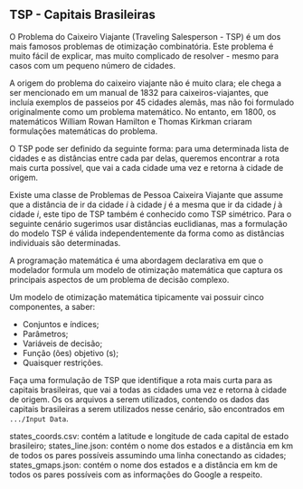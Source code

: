## TSP - Capitais Brasileiras

O Problema do Caixeiro Viajante (Traveling Salesperson - TSP) é um dos mais famosos problemas de otimização combinatória. Este problema é muito fácil de explicar, mas muito complicado de resolver - mesmo para casos com um pequeno número de cidades.

A origem do problema do caixeiro viajante não é muito clara; ele chega a ser mencionado em um manual de 1832 para caixeiros-viajantes, que incluía exemplos de passeios por 45 cidades alemãs, mas não foi formulado originalmente como um problema matemático. No entanto, em 1800, os matemáticos William Rowan Hamilton e Thomas Kirkman criaram formulações matemáticas do problema.

O TSP pode ser definido da seguinte forma: para uma determinada lista de cidades e as distâncias entre cada par delas, queremos encontrar a rota mais curta possível, que vai a cada cidade uma vez e retorna à cidade de origem.

Existe uma classe de Problemas de Pessoa Caixeira Viajante que assume que a distância de ir da cidade *i*  à cidade *j* é a mesma que ir da cidade *j* à cidade *i*, este tipo de TSP também é conhecido como TSP simétrico. Para o seguinte cenário sugerimos usar distâncias euclidianas, mas a formulação do modelo TSP é válida independentemente da forma como as distâncias individuais são determinadas.

A programação matemática é uma abordagem declarativa em que o modelador formula um modelo de otimização matemática que captura os principais aspectos de um problema de decisão complexo. 

Um modelo de otimização matemática tipicamente vai possuir cinco componentes, a saber:

* Conjuntos e índices;
* Parâmetros;
* Variáveis de decisão;
* Função (ões) objetivo (s);
* Quaisquer restrições.

Faça uma formulação de TSP que identifique a rota mais curta para as capitais brasileiras, que vai a todas as cidades uma vez e retorna à cidade de origem. Os os arquivos a serem utilizados, contendo os dados das capitais brasileiras a serem utilizados nesse cenário, são encontrados em `.../Input Data`.

states_coords.csv: contém a latitude e longitude de cada capital de estado brasileiro;
states_line.json: contém o nome dos estados e a distância em km de todos os pares possíveis assumindo uma linha conectando as cidades;
states_gmaps.json: contém o nome dos estados e a distância em km de todos os pares possíveis com as informações do Google a respeito.